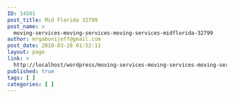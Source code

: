 ```yaml
---
ID: 14501
post_title: Mid Florida 32799
post_name: >
  moving-services-moving-services-moving-services-midflorida-32799
author: mrgabonijeff@gmail.com
post_date: 2018-03-28 01:52:11
layout: page
link: >
  http://localhost/wordpress/moving-services-moving-services-moving-services-midflorida-32799/
published: true
tags: [ ]
categories: [ ]
---
```

